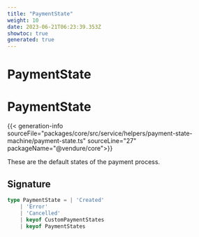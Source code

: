 ```yaml
---
title: "PaymentState"
weight: 10
date: 2023-06-21T06:23:39.353Z
showtoc: true
generated: true
---
```

<!-- This file was generated from the Vendure source. Do not modify. Instead, re-run the "docs:build" script -->

# PaymentState
<div class="symbol">


# PaymentState

{{< generation-info sourceFile="packages/core/src/service/helpers/payment-state-machine/payment-state.ts" sourceLine="27" packageName="@vendure/core">}}

These are the default states of the payment process.

## Signature

```TypeScript
type PaymentState = | 'Created'
    | 'Error'
    | 'Cancelled'
    | keyof CustomPaymentStates
    | keyof PaymentStates
```
</div>
